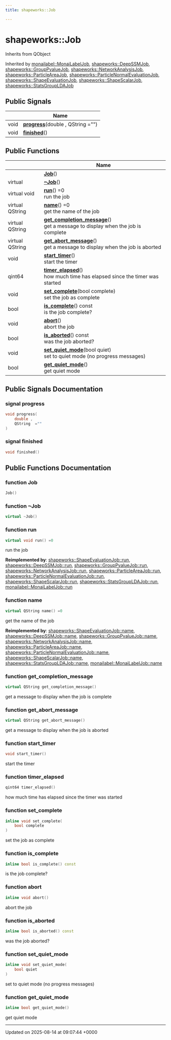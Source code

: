 ```yaml
---
title: shapeworks::Job

---
```


# shapeworks::Job





Inherits from QObject

Inherited by [monailabel::MonaiLabelJob](../Classes/classmonailabel_1_1MonaiLabelJob.md), [shapeworks::DeepSSMJob](../Classes/classshapeworks_1_1DeepSSMJob.md), [shapeworks::GroupPvalueJob](../Classes/classshapeworks_1_1GroupPvalueJob.md), [shapeworks::NetworkAnalysisJob](../Classes/classshapeworks_1_1NetworkAnalysisJob.md), [shapeworks::ParticleAreaJob](../Classes/classshapeworks_1_1ParticleAreaJob.md), [shapeworks::ParticleNormalEvaluationJob](../Classes/classshapeworks_1_1ParticleNormalEvaluationJob.md), [shapeworks::ShapeEvaluationJob](../Classes/classshapeworks_1_1ShapeEvaluationJob.md), [shapeworks::ShapeScalarJob](../Classes/classshapeworks_1_1ShapeScalarJob.md), [shapeworks::StatsGroupLDAJob](../Classes/classshapeworks_1_1StatsGroupLDAJob.md)

## Public Signals

|                | Name           |
| -------------- | -------------- |
| void | **[progress](../Classes/classshapeworks_1_1Job.md#signal-progress)**(double , QString  ="") |
| void | **[finished](../Classes/classshapeworks_1_1Job.md#signal-finished)**() |

## Public Functions

|                | Name           |
| -------------- | -------------- |
| | **[Job](../Classes/classshapeworks_1_1Job.md#function-job)**() |
| virtual | **[~Job](../Classes/classshapeworks_1_1Job.md#function-~job)**() |
| virtual void | **[run](../Classes/classshapeworks_1_1Job.md#function-run)**() =0<br>run the job  |
| virtual QString | **[name](../Classes/classshapeworks_1_1Job.md#function-name)**() =0<br>get the name of the job  |
| virtual QString | **[get_completion_message](../Classes/classshapeworks_1_1Job.md#function-get-completion-message)**()<br>get a message to display when the job is complete  |
| virtual QString | **[get_abort_message](../Classes/classshapeworks_1_1Job.md#function-get-abort-message)**()<br>get a message to display when the job is aborted  |
| void | **[start_timer](../Classes/classshapeworks_1_1Job.md#function-start-timer)**()<br>start the timer  |
| qint64 | **[timer_elapsed](../Classes/classshapeworks_1_1Job.md#function-timer-elapsed)**()<br>how much time has elapsed since the timer was started  |
| void | **[set_complete](../Classes/classshapeworks_1_1Job.md#function-set-complete)**(bool complete)<br>set the job as complete  |
| bool | **[is_complete](../Classes/classshapeworks_1_1Job.md#function-is-complete)**() const<br>is the job complete?  |
| void | **[abort](../Classes/classshapeworks_1_1Job.md#function-abort)**()<br>abort the job  |
| bool | **[is_aborted](../Classes/classshapeworks_1_1Job.md#function-is-aborted)**() const<br>was the job aborted?  |
| void | **[set_quiet_mode](../Classes/classshapeworks_1_1Job.md#function-set-quiet-mode)**(bool quiet)<br>set to quiet mode (no progress messages)  |
| bool | **[get_quiet_mode](../Classes/classshapeworks_1_1Job.md#function-get-quiet-mode)**()<br>get quiet mode  |

## Public Signals Documentation

### signal progress

```cpp
void progress(
    double ,
    QString  =""
)
```


### signal finished

```cpp
void finished()
```


## Public Functions Documentation

### function Job

```cpp
Job()
```


### function ~Job

```cpp
virtual ~Job()
```


### function run

```cpp
virtual void run() =0
```

run the job 

**Reimplemented by**: [shapeworks::ShapeEvaluationJob::run](../Classes/classshapeworks_1_1ShapeEvaluationJob.md#function-run), [shapeworks::DeepSSMJob::run](../Classes/classshapeworks_1_1DeepSSMJob.md#function-run), [shapeworks::GroupPvalueJob::run](../Classes/classshapeworks_1_1GroupPvalueJob.md#function-run), [shapeworks::NetworkAnalysisJob::run](../Classes/classshapeworks_1_1NetworkAnalysisJob.md#function-run), [shapeworks::ParticleAreaJob::run](../Classes/classshapeworks_1_1ParticleAreaJob.md#function-run), [shapeworks::ParticleNormalEvaluationJob::run](../Classes/classshapeworks_1_1ParticleNormalEvaluationJob.md#function-run), [shapeworks::ShapeScalarJob::run](../Classes/classshapeworks_1_1ShapeScalarJob.md#function-run), [shapeworks::StatsGroupLDAJob::run](../Classes/classshapeworks_1_1StatsGroupLDAJob.md#function-run), [monailabel::MonaiLabelJob::run](../Classes/classmonailabel_1_1MonaiLabelJob.md#function-run)


### function name

```cpp
virtual QString name() =0
```

get the name of the job 

**Reimplemented by**: [shapeworks::ShapeEvaluationJob::name](../Classes/classshapeworks_1_1ShapeEvaluationJob.md#function-name), [shapeworks::DeepSSMJob::name](../Classes/classshapeworks_1_1DeepSSMJob.md#function-name), [shapeworks::GroupPvalueJob::name](../Classes/classshapeworks_1_1GroupPvalueJob.md#function-name), [shapeworks::NetworkAnalysisJob::name](../Classes/classshapeworks_1_1NetworkAnalysisJob.md#function-name), [shapeworks::ParticleAreaJob::name](../Classes/classshapeworks_1_1ParticleAreaJob.md#function-name), [shapeworks::ParticleNormalEvaluationJob::name](../Classes/classshapeworks_1_1ParticleNormalEvaluationJob.md#function-name), [shapeworks::ShapeScalarJob::name](../Classes/classshapeworks_1_1ShapeScalarJob.md#function-name), [shapeworks::StatsGroupLDAJob::name](../Classes/classshapeworks_1_1StatsGroupLDAJob.md#function-name), [monailabel::MonaiLabelJob::name](../Classes/classmonailabel_1_1MonaiLabelJob.md#function-name)


### function get_completion_message

```cpp
virtual QString get_completion_message()
```

get a message to display when the job is complete 

### function get_abort_message

```cpp
virtual QString get_abort_message()
```

get a message to display when the job is aborted 

### function start_timer

```cpp
void start_timer()
```

start the timer 

### function timer_elapsed

```cpp
qint64 timer_elapsed()
```

how much time has elapsed since the timer was started 

### function set_complete

```cpp
inline void set_complete(
    bool complete
)
```

set the job as complete 

### function is_complete

```cpp
inline bool is_complete() const
```

is the job complete? 

### function abort

```cpp
inline void abort()
```

abort the job 

### function is_aborted

```cpp
inline bool is_aborted() const
```

was the job aborted? 

### function set_quiet_mode

```cpp
inline void set_quiet_mode(
    bool quiet
)
```

set to quiet mode (no progress messages) 

### function get_quiet_mode

```cpp
inline bool get_quiet_mode()
```

get quiet mode 

-------------------------------

Updated on 2025-08-14 at 09:07:44 +0000